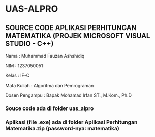 # UAS-ALPRO

## SOURCE CODE APLIKASI PERHITUNGAN MATEMATIKA (PROJEK MICROSOFT VISUAL STUDIO - C++)

Nama           : Muhammad Fauzan Ashshidiq

NIM            : 1237050051

Kelas          : IF-C

Mata Kuliah    : Algoritma dan Pemrograman

Dosen Pengampu : Bapak Mohamad Irfan ST., M.Kom., Ph.D

### Souce code ada di folder uas_alpro

### Aplikasi (file .exe) ada di folder Aplikasi Perhitungan Matematika.zip (password-nya: matematika)
